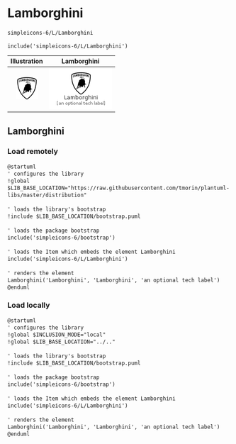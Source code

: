 # Lamborghini


```text
simpleicons-6/L/Lamborghini
```

```text
include('simpleicons-6/L/Lamborghini')
```



| Illustration | Lamborghini |
| :---: | :---: |
| ![illustration for Illustration](../../simpleicons-6/L/Lamborghini.png) | ![illustration for Lamborghini](../../simpleicons-6/L/Lamborghini.Local.png) |




## Lamborghini

### Load remotely
```plantuml
@startuml
' configures the library
!global $LIB_BASE_LOCATION="https://raw.githubusercontent.com/tmorin/plantuml-libs/master/distribution"

' loads the library's bootstrap
!include $LIB_BASE_LOCATION/bootstrap.puml

' loads the package bootstrap
include('simpleicons-6/bootstrap')

' loads the Item which embeds the element Lamborghini
include('simpleicons-6/L/Lamborghini')

' renders the element
Lamborghini('Lamborghini', 'Lamborghini', 'an optional tech label')
@enduml
```

### Load locally
```plantuml
@startuml
' configures the library
!global $INCLUSION_MODE="local"
!global $LIB_BASE_LOCATION="../.."

' loads the library's bootstrap
!include $LIB_BASE_LOCATION/bootstrap.puml

' loads the package bootstrap
include('simpleicons-6/bootstrap')

' loads the Item which embeds the element Lamborghini
include('simpleicons-6/L/Lamborghini')

' renders the element
Lamborghini('Lamborghini', 'Lamborghini', 'an optional tech label')
@enduml
```

